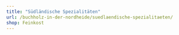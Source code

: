 ```yaml
---
title: "Südländische Spezialitäten"
url: /buchholz-in-der-nordheide/suedlaendische-spezialitaeten/
shop: Feinkost
---
```

